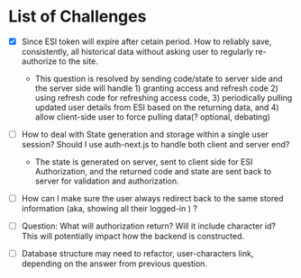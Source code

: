 # List of Challenges

- [x] Since ESI token will expire after cetain period. How to reliably save, consistently, all historical data without asking user to regularly re-authorize to the site.

  - This question is resolved by sending code/state to server side and the server side will handle 1) granting access and refresh code 2) using refresh code for refreshing access code, 3) periodically pulling updated user details from ESI based on the returning data, and 4) allow client-side user to force pulling data(? optional, debating)

- [ ] How to deal with State generation and storage within a single user session? Should I use auth-next.js to handle both client and server end?

  - The state is generated on server, sent to client side for ESI Authorization, and the returned code and state are sent back to server for validation and authorization.

- [ ] How can I make sure the user always redirect back to the same stored information (aka, showing all their logged-in ) ?

- [ ] Question: What will authorization return? Will it include character id? This will potentially impact how the backend is constructed.

- [ ] Database structure may need to refactor, user-characters link, depending on the answer from previous question.
